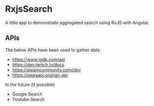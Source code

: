 # RxjsSearch
A little app to demonstrate aggregated search using RxJS with Angular.

## APIs
The below APIs have been used to gather data.

- https://www.igdb.com/api
- https://dev.twitch.tv/docs
- https://steamcommunity.com/dev
- https://newsapi.org/ign-api

In the future (if possible)
- Google Search
- Youtube Search
